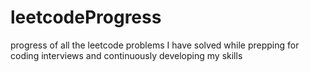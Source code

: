 # leetcodeProgress
progress of all the leetcode problems I have solved while prepping for coding interviews and continuously developing my skills
